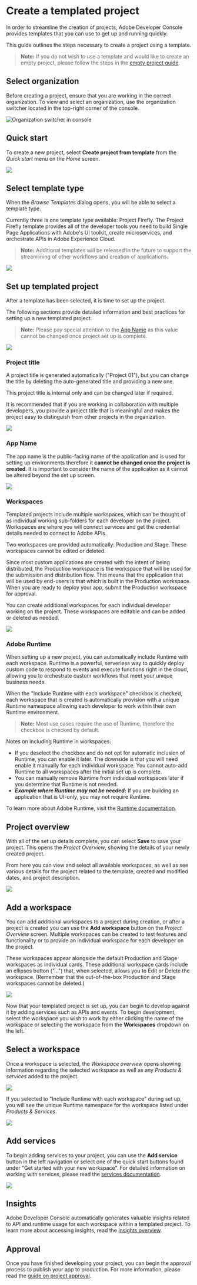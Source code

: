 # Create a templated project

In order to streamline the creation of projects, Adobe Developer Console provides templates that you can use to get up and running quickly.

This guide outlines the steps necessary to create a project using a template. 

> **Note:** If you do not wish to use a template and would like to create an empty project, please follow the steps in the [empty project guide](projects-empty.md).

## Select organization

Before creating a project, ensure that you are working in the correct organization. To view and select an organization, use the organization switcher located in the top-right corner of the console.

![Organization switcher in console](images/switch-organizations.png)

## Quick start

To create a new project, select **Create project from template** from the _Quick start_ menu on the _Home_ screen.

![](images/create-project-from-template.png)

## Select template type

When the _Browse Templates_ dialog opens, you will be able to select a template type.

Currently three is one template type available: Project Firefly. The Project Firefly template provides all of the developer tools you need to build Single Page Applications with Adobe's UI toolkit, create microservices, and orchestrate APIs in Adobe Experience Cloud. 

> **Note:** Additional templates will be released in the future to support the streamlining of other workflows and creation of applications.

![](images/browse-templates.png)

## Set up templated project

After a template has been selected, it is time to set up the project.

The following sections provide detailed information and best practices for setting up a new templated project.

> **Note:** Please pay special attention to the [App Name](#app-name) as this value cannot be changed once project set up is complete.

![](images/set-up-templated-project.png)

### Project title

A project title is generated automatically ("Project 01"), but you can change the title by deleting the auto-generated title and providing a new one. 

This project title is internal only and can be changed later if required.

It is recommended that if you are working in collaboration with multiple developers, you provide a project title that is meaningful and makes the project easy to distinguish from other projects in the organization.

![](images/templated-project-title.png)

### App Name

The app name is the public-facing name of the application and is used for setting up environments therefore it **cannot be changed once the project is created**. It is important to consider the name of the application as it cannot be altered beyond the set up screen.

![](images/templated-project-app-name.png)

### Workspaces

Templated projects include multiple workspaces, which can be thought of as individual working sub-folders for each developer on the project. Workspaces are where you will connect services and get the credential details needed to connect to Adobe APIs.

Two workspaces are provided automatically: Production and Stage. These workspaces cannot be edited or deleted. 

Since most custom applications are created with the intent of being distributed, the Production workspace is the workspace that will be used for the submission and distribution flow. This means that the application that will be used by end-users is that which is built in the Production workspace. When you are ready to deploy your app, submit the Production workspace for approval.

You can create additional workspaces for each individual developer working on the project. These workspaces are editable and can be added or deleted as needed.

![](images/templated-project-workspaces.png)

### Adobe Runtime

When setting up a new project, you can automatically include Runtime with each workspace. Runtime is a powerful, serverless way to quickly deploy custom code to respond to events and execute functions right in the cloud, allowing you to orchestrate custom workflows that meet your unique business needs.

When the "Include Runtime with each workspace" checkbox is checked, each workspace that is created is automatically provision with a unique Runtime namespace allowing each developer to work within their own Runtime environment.  

> **Note:** Most use cases require the use of Runtime, therefore the checkbox is checked by default.

Notes on including Runtime in workspaces:
  * If you deselect the checkbox and do not opt for automatic inclusion of Runtime, you can enable it later. The downside is that you will need enable it manually for each individual workspace. You cannot auto-add Runtime to all workspaces after the initial set up is complete.
  * You can manually remove Runtime from individual workspaces later if you determine that Runtime is not needed.
  * ***Example where Runtime may not be needed:*** If you are building an application that is UI-only, you may not require Runtime.

To learn more about Adobe Runtime, visit the [Runtime documentation](https://www.adobe.io/apis/experienceplatform/runtime/docs.html).

## Project overview

With all of the set up details complete, you can select **Save** to save your project. This opens the *Project Overview*, showing the details of your newly created project.

From here you can view and select all available workspaces, as well as see various details for the project related to the template, created and modified dates, and project description.

![](images/project-overview.png)

## Add a workspace

You can add additional workspaces to a project during creation, or after a project is created you can use the **Add workspace** button on the *Project Overview* screen. Multiple workspaces can be created to test features and functionality or to provide an individual workspace for each developer on the project. 

These workspaces appear alongside the default Production and Stage workspaces as individual cards. These additional workspace cards include an ellipses button ("...") that, when selected, allows you to Edit or Delete the workspace. (Remember that the out-of-the-box Production and Stage workspaces cannot be deleted.)

![](images/templated-project-add-workspace.png)

Now that your templated project is set up, you can begin to develop against it by adding services such as APIs and events. To begin development, select the workspace you wish to work by either clicking the name of the workspace or selecting the workspace from the **Workspaces** dropdown on the left.

## Select a workspace

Once a workspace is selected, the *Workspace overview* opens showing information regarding the selected workspace as well as any *Products & services* added to the project. 

![](images/workspace-get-started.png)

If you selected to "Include Runtime with each workspace" during set up, you will see the unique Runtime namespace for the workspace listed under *Products & Services*.

![](images/workspace-products-services.png)

## Add services

To begin adding services to your project, you can use the **Add service** button in the left navigation or select one of the quick start buttons found under "Get started with your new workspace". For detailed information on working with services, please read the [services documentation](services.md).

![](images/workspace-add-service.png)

## Insights

Adobe Developer Console automatically generates valuable insights related to API and runtime usage for each workspace within a templated project. To learn more about accessing insights, read the [insights overview](insights.md).

## Approval

Once you have finished developing your project, you can begin the approval process to publish your app to production. For more information, please read the [guide on project approval](approval.md).
